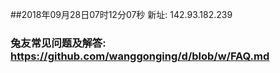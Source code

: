 ##2018年09月28日07时12分07秒 新址: 142.93.182.239
### 兔友常见问题及解答: https://github.com/wanggonging/d/blob/w/FAQ.md
